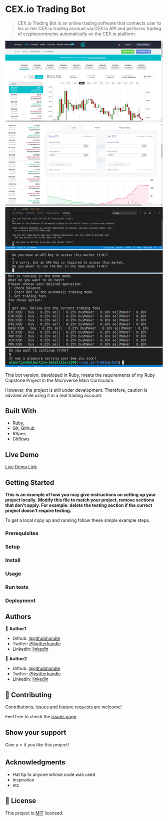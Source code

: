 # CEX.io Trading Bot

> CEX.io Trading Bot is an online trading software that connects user to his or her CEX.io trading account via CEX.io API and performs trading of cryptocurrencies automatically on the CEX.io platform.

![screenshot](./img/cexio.png)
![screenshot](./img/cexio2.png)
![screenshot](./img/vsc-ruby.png)
![screenshot](./img/vsc-ruby2.png)
![screenshot](./img/vsc-ruby3.png)
![screenshot](./img/vsc-ruby5.png)

This bot version, developed in Ruby, meets the requirements of my Ruby Capstone Project in the Microverse Main Curriculum. 

However, the project is still under development. Therefore, caution is advised while using it in a real trading account. 

## Built With

- Ruby,
- Git, Github
- RSpec
- Gitflows

## Live Demo

[Live Demo Link](https://github.com/Albertino2020/cex.io-trading-bot/)

## Getting Started

**This is an example of how you may give instructions on setting up your project locally.**
**Modify this file to match your project, remove sections that don't apply. For example: delete the testing section if the currect project doesn't require testing.**


To get a local copy up and running follow these simple example steps.

### Prerequisites

### Setup

### Install

### Usage

### Run tests

### Deployment



## Authors

👤 **Author1**

- Github: [@githubhandle](https://github.com/githubhandle)
- Twitter: [@twitterhandle](https://twitter.com/twitterhandle)
- Linkedin: [linkedin](https://linkedin.com/linkedinhandle)

👤 **Author2**

- Github: [@githubhandle](https://github.com/githubhandle)
- Twitter: [@twitterhandle](https://twitter.com/twitterhandle)
- Linkedin: [linkedin](https://linkedin.com/linkedinhandle)

## 🤝 Contributing

Contributions, issues and feature requests are welcome!

Feel free to check the [issues page](issues/).

## Show your support

Give a ⭐️ if you like this project!

## Acknowledgments

- Hat tip to anyone whose code was used
- Inspiration
- etc

## 📝 License

This project is [MIT](lic.url) licensed.
